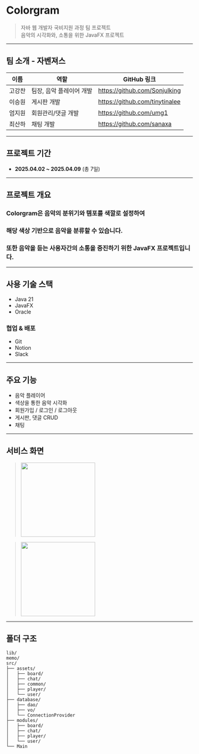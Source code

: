 # Colorgram
> 자바 웹 개발자 국비지원 과정 팀 프로젝트  
> 음악의 시각화와, 소통을 위한 JavaFX 프로젝트  

---

## 팀 소개 - 자벤져스
|  이름  |          역할            |          GitHub 링크           |
|--------|--------------------------|--------------------------------|
| 고강찬 | 팀장, 음악 플레이어 개발 | https://github.com/Sonjulking  |
| 이승원 |       게시판 개발        | https://github.com/tinytinalee |
| 엄지원 |    회원관리/댓글 개발    | https://github.com/umg1        |
| 최산하 |        채팅 개발         | https://github.com/sanaxa      |

---

## 프로젝트 기간
- **2025.04.02 ~ 2025.04.09** (총 7일)

---

## 프로젝트 개요
### **Colorgram**은 음악의 분위기와 템포를 색깔로 설정하여  
### 해당 색상 기반으로 음악을 분류할 수 있습니다.  
### 또한 음악을 듣는 사용자간의 소통을 증진하기 위한 JavaFX 프로젝트입니다.

---

## 사용 기술 스택
- Java 21
- JavaFX
- Oracle

### 협업 & 배포
- Git
- Notion
- Slack

---

## 주요 기능
- 음악 플레이어  
- 색상을 통한 음악 시각화  
- 회원가입 / 로그인 / 로그아웃  
- 게시판, 댓글 CRUD  
- 채팅  

---

## 서비스 화면

> <img src="https://github.com/user-attachments/assets/f6eb09b2-f0f0-4385-8dd2-5ca6f1ccfcb5" width="200"/>

> <img src="https://github.com/user-attachments/assets/9e384483-9c90-4a61-b676-53c8656999d3" width="200"/>

---

## 폴더 구조

```
lib/
memo/
src/
├── assets/
│   ├── board/
│   ├── chat/
│   ├── common/
│   ├── player/
│   └── user/
├── database/
│   ├── dao/
│   ├── vo/
│   └── ConnectionProvider
├── modules/
│   ├── board/
│   ├── chat/
│   ├── player/
│   └── user/
└── Main
```
